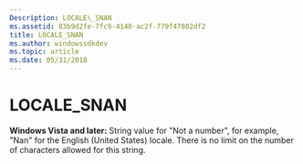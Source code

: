 ```yaml
---
Description: LOCALE\_SNAN
ms.assetid: 83b9d2fe-7fc9-4140-ac2f-779f47802df2
title: LOCALE_SNAN
ms.author: windowssdkdev
ms.topic: article
ms.date: 05/31/2018
---
```


# LOCALE\_SNAN

**Windows Vista and later:** String value for "Not a number", for example, "Nan" for the English (United States) locale. There is no limit on the number of characters allowed for this string.

 

 



